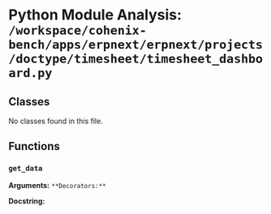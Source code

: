 # Python Module Analysis: `/workspace/cohenix-bench/apps/erpnext/erpnext/projects/doctype/timesheet/timesheet_dashboard.py`

## Classes

No classes found in this file.


## Functions

### `get_data`
**Arguments:** ``
**Decorators:** ``

**Docstring:**
```

```

